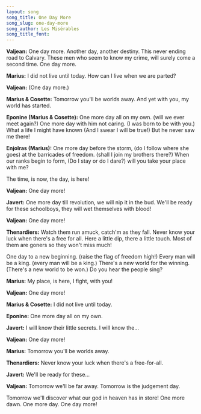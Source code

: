 ```yaml
---
layout: song
song_title: One Day More
song_slug: one-day-more
song_author: Les Misérables
song_title_font: 
---
```


**Valjean:**
One day more. Another day, another destiny.
This never ending road to Calvary.
These men who seem to know my crime, will surely come a second time.
One day more.

**Marius:**
I did not live until today. How can I live when we are parted?

**Valjean:**
(One day more.)

**Marius & Cosette:**
Tomorrow you'll be worlds away. And yet with you, my world has started.

**Eponine (Marius & Cosette):**
One more day all on my own. (will we ever meet again?)
One more day with him not caring. (I was born to be with you.)
What a life I might have known (And I swear I will be true!)
But he never saw me there!

**Enjolras (Marius):**
One more day before the storm, (do I follow where she goes)
at the barricades of freedom. (shall I join my brothers there?)
When our ranks begin to form, (Do I stay or do I dare?)
will you take your place with me?

<p class="chorus">The time, is now, the day, is here!</p>

**Valjean:**
One day more!

**Javert:**
One more day till revolution, we will nip it in the bud.
We'll be ready for these schoolboys, they will wet themselves with blood!

**Valjean:**
One day more!

**Thenardiers:**
Watch them run amuck, catch'm as they fall.
Never know your luck when there's a free for all.
Here a little dip, there a little touch.
Most of them are goners so they won't miss much!

<p class="chorus">
  One day to a new beginning. (raise the flag of freedom high!)
  Every man will be a king. (every man will be a king.)
  There's a new world for the winning. (There's a new world to be won.)
  Do you hear the people sing?
</p>

**Marius:**
My place, is here, I fight, with you!

**Valjean:**
One day more!

**Marius & Cosette:**
I did not live until today.

**Eponine:**
One more day all on my own.

**Javert:**
I will know their little secrets.
I will know the...

**Valjean:**
One day more!

**Marius:**
Tomorrow you'll be worlds away.

**Thenardiers:**
Never know your luck when there's a free-for-all.

**Javert:**
We'll be ready for these...

**Valjean:**
Tomorrow we'll be far away.
Tomorrow is the judgement day.

<p class="chorus">
  Tomorrow we'll discover what our god in heaven has in store!
  One more dawn. One more day. One day more!
</p>